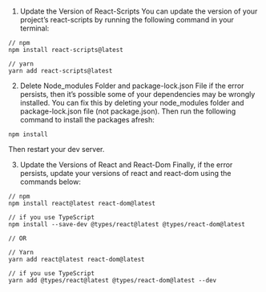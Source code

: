 # 
1. Update the Version of React-Scripts
You can update the version of your project’s react-scripts by running the following command in your terminal:
```
// npm
npm install react-scripts@latest

// yarn
yarn add react-scripts@latest
```

2. Delete Node_modules Folder and package-lock.json File
if the error persists, then it’s possible some of your dependencies may be wrongly installed. You can fix this by deleting your node_modules folder and package-lock.json file (not package.json). Then run the following command to install the packages afresh:
```
npm install
```

Then restart your dev server.

3. Update the Versions of React and React-Dom
Finally, if the error persists, update your versions of react and react-dom using the commands below:
```
// npm
npm install react@latest react-dom@latest

// if you use TypeScript
npm install --save-dev @types/react@latest @types/react-dom@latest

// OR

// Yarn
yarn add react@latest react-dom@latest

// if you use TypeScript
yarn add @types/react@latest @types/react-dom@latest --dev
```